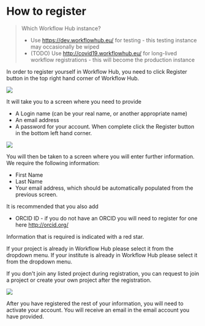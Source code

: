 # How to register

> Which Workflow Hub instance?
> * Use <https://dev.workflowhub.eu/> for testing - this testing instance may occasionally be wiped
> * (TODO) Use <http://covid19.workflowhub.eu/> for long-lived workflow registrations - this will become the production instance

In order to register yourself in Workflow Hub, you need to click Register button in the top right hand corner of Workflow Hub.

![](images/register-1.PNG)

It will take you to a screen where you need to provide

* A Login name (can be your real name, or another appropriate name)
* An email address
* A password for your account. When complete click the Register button in the bottom left hand corner.

![](images/register-2.PNG)

You will then be taken to a screen where you will enter further information. We require the following information:

* First Name
* Last Name
* Your email address, which should be automatically populated from the previous screen.

It is recommended that you also add

* ORCID ID - if you do not have an ORCID you will need to register for one here http://orcid.org/

Information that is required is indicated with a red star.

If your project is already in Workflow Hub please select it from the dropdown menu. If your institute is already in Workflow Hub please select it from the dropdown menu.

If you don't join any listed project during registration, you can request to join a project or create your own project after the registration.  

![](images/register-3.PNG)

After you have registered the rest of your information, you will need to activate your account. You will receive an email in the email account you have provided.
